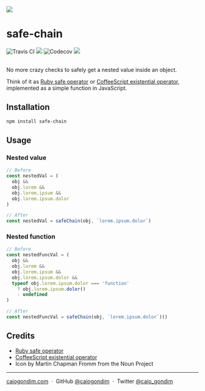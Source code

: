 <img src="http://rawgit.com/caiogondim/safe-chain.js/master/img/icon.svg">

# safe-chain

<div>
<img src="http://travis-ci.org/caiogondim/safe-chain.js.svg?branch=master" alt="Travis CI"> <img src="http://img.badgesize.io/caiogondim/safe-chain.js/master/src/index.js?compression=gzip"> <img src="https://codecov.io/gh/caiogondim/obstructed.js/branch/master/graph/badge.svg" alt="Codecov"> <a href="https://www.npmjs.com/package/safe-chain"><img src="https://img.shields.io/npm/v/safe-chain.svg" /></a>
</div>

<br>

No more crazy checks to safely get a nested value inside an object.

Think of it as [Ruby safe operator](https://irb.rocks/ruby-safe-operator/) or
[CoffeeScript existential
operator](http://valve.github.io/blog/2013/07/13/existential-operator-in-coffeescript/),
implemented as a simple function in JavaScript.

## Installation

```bash
npm install safe-chain
```

## Usage

### Nested value

```js
// Before
const nestedVal = (
  obj &&
  obj.lorem &&
  obj.lorem.ipsum &&
  obj.lorem.ipsum.dolor
)

// After
const nestedVal = safeChain(obj, `lorem.ipsum.dolor`)
```

### Nested function

```js
// Before
const nestedFuncVal = (
  obj &&
  obj.lorem &&
  obj.lorem.ipsum &&
  obj.lorem.ipsum.dolor &&
  typeof obj.lorem.ipsum.dolor === 'function'
    ? obj.lorem.ipsum.dolor()
    : undefined
)

// After
const nestedFuncVal = safeChain(obj, `lorem.ipsum.dolor`)()
```

## Credits

- [Ruby safe operator](https://irb.rocks/ruby-safe-operator/)
- [CoffeeScript existential operator](http://valve.github.io/blog/2013/07/13/existential-operator-in-coffeescript/)
- Icon by Martin Chapman Fromm from the Noun Project

---

[caiogondim.com](https://caiogondim.com) &nbsp;&middot;&nbsp;
GitHub [@caiogondim](https://github.com/caiogondim) &nbsp;&middot;&nbsp;
Twitter [@caio_gondim](https://twitter.com/caio_gondim)
